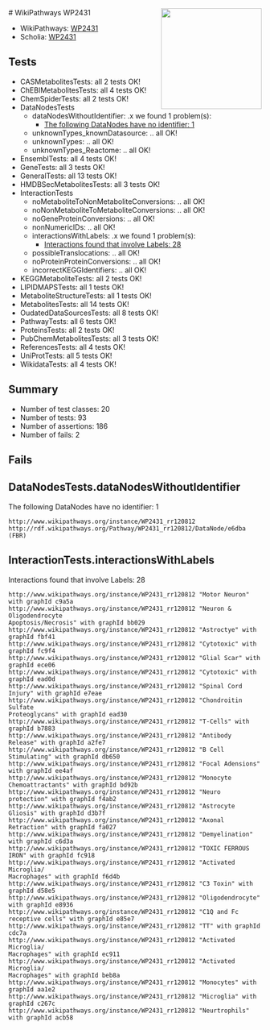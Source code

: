 <img style="float: right; width: 200px" src="https://upload.wikimedia.org/wikipedia/commons/thumb/8/83/Wplogo_with_text_500.png/640px-Wplogo_with_text_500.png" />
# WikiPathways WP2431

* WikiPathways: [WP2431](https://wikipathways.org/pathways/WP2431)
* Scholia: [WP2431](https://scholia.toolforge.org/wikipathways/WP2431)
## Tests
* CASMetabolitesTests: all 2 tests OK!
* ChEBIMetabolitesTests: all 4 tests OK!
* ChemSpiderTests: all 2 tests OK!
* DataNodesTests
    * dataNodesWithoutIdentifier: .x we found 1 problem(s):
        * [The following DataNodes have no identifier: 1](#d2d32fa0)
    * unknownTypes_knownDatasource: .. all OK!
    * unknownTypes: .. all OK!
    * unknownTypes_Reactome: .. all OK!
* EnsemblTests: all 4 tests OK!
* GeneTests: all 3 tests OK!
* GeneralTests: all 13 tests OK!
* HMDBSecMetabolitesTests: all 3 tests OK!
* InteractionTests
    * noMetaboliteToNonMetaboliteConversions: .. all OK!
    * noNonMetaboliteToMetaboliteConversions: .. all OK!
    * noGeneProteinConversions: .. all OK!
    * nonNumericIDs: .. all OK!
    * interactionsWithLabels: .x we found 1 problem(s):
        * [Interactions found that involve Labels: 28](#fe97a8df)
    * possibleTranslocations: .. all OK!
    * noProteinProteinConversions: .. all OK!
    * incorrectKEGGIdentifiers: .. all OK!
* KEGGMetaboliteTests: all 2 tests OK!
* LIPIDMAPSTests: all 1 tests OK!
* MetaboliteStructureTests: all 1 tests OK!
* MetabolitesTests: all 14 tests OK!
* OudatedDataSourcesTests: all 8 tests OK!
* PathwayTests: all 6 tests OK!
* ProteinsTests: all 2 tests OK!
* PubChemMetabolitesTests: all 3 tests OK!
* ReferencesTests: all 4 tests OK!
* UniProtTests: all 5 tests OK!
* WikidataTests: all 4 tests OK!


## Summary

* Number of test classes: 20
* Number of tests: 93
* Number of assertions: 186
* Number of fails: 2

## Fails

<a name="d2d32fa0" />

## DataNodesTests.dataNodesWithoutIdentifier

The following DataNodes have no identifier: 1
```
http://www.wikipathways.org/instance/WP2431_rr120812 http://rdf.wikipathways.org/Pathway/WP2431_rr120812/DataNode/e6dba (FBR)
```

<a name="fe97a8df" />

## InteractionTests.interactionsWithLabels

Interactions found that involve Labels: 28
```
http://www.wikipathways.org/instance/WP2431_rr120812 "Motor Neuron" with graphId c9a5a
http://www.wikipathways.org/instance/WP2431_rr120812 "Neuron & 
Oligodendrocyte
Apoptosis/Necrosis" with graphId bb029
http://www.wikipathways.org/instance/WP2431_rr120812 "Astroctye" with graphId fbf41
http://www.wikipathways.org/instance/WP2431_rr120812 "Cytotoxic" with graphId fc9f4
http://www.wikipathways.org/instance/WP2431_rr120812 "Glial Scar" with graphId ece06
http://www.wikipathways.org/instance/WP2431_rr120812 "Cytotoxic" with graphId ead0d
http://www.wikipathways.org/instance/WP2431_rr120812 "Spinal Cord 
Injury" with graphId e7eae
http://www.wikipathways.org/instance/WP2431_rr120812 "Chondroitin Sulfate 
Proteoglycans" with graphId ead30
http://www.wikipathways.org/instance/WP2431_rr120812 "T-Cells" with graphId b7883
http://www.wikipathways.org/instance/WP2431_rr120812 "Antibody Release" with graphId a2fe7
http://www.wikipathways.org/instance/WP2431_rr120812 "B Cell Stimulating" with graphId db650
http://www.wikipathways.org/instance/WP2431_rr120812 "Focal Adensions" with graphId ee4af
http://www.wikipathways.org/instance/WP2431_rr120812 "Monocyte Chemoattractants" with graphId bd92b
http://www.wikipathways.org/instance/WP2431_rr120812 "Neuro protection" with graphId f4ab2
http://www.wikipathways.org/instance/WP2431_rr120812 "Astrocyte Gliosis" with graphId d3b7f
http://www.wikipathways.org/instance/WP2431_rr120812 "Axonal Retraction" with graphId fa027
http://www.wikipathways.org/instance/WP2431_rr120812 "Demyelination" with graphId c6d3a
http://www.wikipathways.org/instance/WP2431_rr120812 "TOXIC FERROUS
IRON" with graphId fc918
http://www.wikipathways.org/instance/WP2431_rr120812 "Activated Microglia/
Macrophages" with graphId f6d4b
http://www.wikipathways.org/instance/WP2431_rr120812 "C3 Toxin" with graphId d58e5
http://www.wikipathways.org/instance/WP2431_rr120812 "Oligodendrocyte" with graphId e8936
http://www.wikipathways.org/instance/WP2431_rr120812 "C1Q and Fc receptive cells" with graphId e85e7
http://www.wikipathways.org/instance/WP2431_rr120812 "TT" with graphId cdc7a
http://www.wikipathways.org/instance/WP2431_rr120812 "Activated Microglia/
Macrophages" with graphId ec911
http://www.wikipathways.org/instance/WP2431_rr120812 "Activated Microglia/
Macrophages" with graphId beb8a
http://www.wikipathways.org/instance/WP2431_rr120812 "Monocytes" with graphId aa1e2
http://www.wikipathways.org/instance/WP2431_rr120812 "Microglia" with graphId c267c
http://www.wikipathways.org/instance/WP2431_rr120812 "Neurtrophils" with graphId acb58
```

